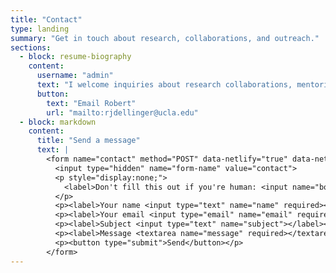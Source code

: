 ```yaml
---
title: "Contact"
type: landing
summary: "Get in touch about research, collaborations, and outreach."
sections:
  - block: resume-biography
    content:
      username: "admin"
      text: "I welcome inquiries about research collaborations, mentoring, public engagement, and speaking."
      button:
        text: "Email Robert"
        url: "mailto:rjdellinger@ucla.edu"
  - block: markdown
    content:
      title: "Send a message"
      text: |
        <form name="contact" method="POST" data-netlify="true" data-netlify-honeypot="bot-field">
          <input type="hidden" name="form-name" value="contact">
          <p style="display:none;">
            <label>Don't fill this out if you're human: <input name="bot-field"></label>
          </p>
          <p><label>Your name <input type="text" name="name" required></label></p>
          <p><label>Your email <input type="email" name="email" required></label></p>
          <p><label>Subject <input type="text" name="subject"></label></p>
          <p><label>Message <textarea name="message" required></textarea></label></p>
          <p><button type="submit">Send</button></p>
        </form>
---
```

